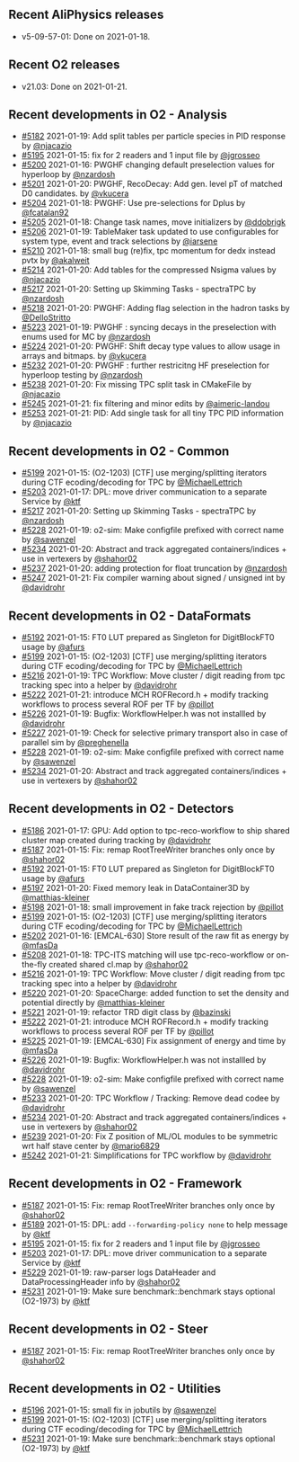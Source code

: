 ## Recent AliPhysics releases
- v5-09-57-01: Done on 2021-01-18.
## Recent O2 releases
- v21.03: Done on 2021-01-21.
## Recent developments in O2 - Analysis
- [#5182](https://github.com/AliceO2Group/AliceO2/pull/5182) 2021-01-19: Add split tables per particle species in PID response by [@njacazio](https://github.com/njacazio)
- [#5195](https://github.com/AliceO2Group/AliceO2/pull/5195) 2021-01-15: fix for 2 readers and 1 input file by [@jgrosseo](https://github.com/jgrosseo)
- [#5200](https://github.com/AliceO2Group/AliceO2/pull/5200) 2021-01-16: PWGHF changing default preselection values for hyperloop by [@nzardosh](https://github.com/nzardosh)
- [#5201](https://github.com/AliceO2Group/AliceO2/pull/5201) 2021-01-20: PWGHF, RecoDecay: Add gen. level pT of matched D0 candidates. by [@vkucera](https://github.com/vkucera)
- [#5204](https://github.com/AliceO2Group/AliceO2/pull/5204) 2021-01-18: PWGHF: Use pre-selections for Dplus by [@fcatalan92](https://github.com/fcatalan92)
- [#5205](https://github.com/AliceO2Group/AliceO2/pull/5205) 2021-01-18: Change task names, move initializers by [@ddobrigk](https://github.com/ddobrigk)
- [#5206](https://github.com/AliceO2Group/AliceO2/pull/5206) 2021-01-19: TableMaker task updated to use configurables for system type, event and track selections by [@iarsene](https://github.com/iarsene)
- [#5210](https://github.com/AliceO2Group/AliceO2/pull/5210) 2021-01-18: small bug (re)fix, tpc momentum for dedx instead pvtx by [@akalweit](https://github.com/akalweit)
- [#5214](https://github.com/AliceO2Group/AliceO2/pull/5214) 2021-01-20: Add tables for the compressed Nsigma values by [@njacazio](https://github.com/njacazio)
- [#5217](https://github.com/AliceO2Group/AliceO2/pull/5217) 2021-01-20: Setting up Skimming Tasks - spectraTPC by [@nzardosh](https://github.com/nzardosh)
- [#5218](https://github.com/AliceO2Group/AliceO2/pull/5218) 2021-01-20: PWGHF: Adding flag selection in the hadron tasks by [@DelloStritto](https://github.com/DelloStritto)
- [#5223](https://github.com/AliceO2Group/AliceO2/pull/5223) 2021-01-19: PWGHF : syncing decays in the preselection with enums used for MC by [@nzardosh](https://github.com/nzardosh)
- [#5224](https://github.com/AliceO2Group/AliceO2/pull/5224) 2021-01-20: PWGHF: Shift decay type values to allow usage in arrays and bitmaps. by [@vkucera](https://github.com/vkucera)
- [#5232](https://github.com/AliceO2Group/AliceO2/pull/5232) 2021-01-20: PWGHF : further restricitng HF preselection for hyperloop testing by [@nzardosh](https://github.com/nzardosh)
- [#5238](https://github.com/AliceO2Group/AliceO2/pull/5238) 2021-01-20: Fix missing TPC split task in CMakeFile by [@njacazio](https://github.com/njacazio)
- [#5245](https://github.com/AliceO2Group/AliceO2/pull/5245) 2021-01-21: fix filtering and minor edits by [@aimeric-landou](https://github.com/aimeric-landou)
- [#5253](https://github.com/AliceO2Group/AliceO2/pull/5253) 2021-01-21: PID: Add single task for all tiny TPC PID information by [@njacazio](https://github.com/njacazio)
## Recent developments in O2 - Common
- [#5199](https://github.com/AliceO2Group/AliceO2/pull/5199) 2021-01-15: (O2-1203) [CTF] use merging/splitting iterators during CTF ecoding/decoding for TPC   by [@MichaelLettrich](https://github.com/MichaelLettrich)
- [#5203](https://github.com/AliceO2Group/AliceO2/pull/5203) 2021-01-17: DPL: move driver communication to a separate Service by [@ktf](https://github.com/ktf)
- [#5217](https://github.com/AliceO2Group/AliceO2/pull/5217) 2021-01-20: Setting up Skimming Tasks - spectraTPC by [@nzardosh](https://github.com/nzardosh)
- [#5228](https://github.com/AliceO2Group/AliceO2/pull/5228) 2021-01-19: o2-sim: Make configfile prefixed with correct name by [@sawenzel](https://github.com/sawenzel)
- [#5234](https://github.com/AliceO2Group/AliceO2/pull/5234) 2021-01-20: Abstract and track aggregated containers/indices + use in vertexers by [@shahor02](https://github.com/shahor02)
- [#5237](https://github.com/AliceO2Group/AliceO2/pull/5237) 2021-01-20: adding protection for float truncation by [@nzardosh](https://github.com/nzardosh)
- [#5247](https://github.com/AliceO2Group/AliceO2/pull/5247) 2021-01-21: Fix compiler warning about signed / unsigned int by [@davidrohr](https://github.com/davidrohr)
## Recent developments in O2 - DataFormats
- [#5192](https://github.com/AliceO2Group/AliceO2/pull/5192) 2021-01-15: FT0 LUT prepared as Singleton for DigitBlockFT0 usage by [@afurs](https://github.com/afurs)
- [#5199](https://github.com/AliceO2Group/AliceO2/pull/5199) 2021-01-15: (O2-1203) [CTF] use merging/splitting iterators during CTF ecoding/decoding for TPC   by [@MichaelLettrich](https://github.com/MichaelLettrich)
- [#5216](https://github.com/AliceO2Group/AliceO2/pull/5216) 2021-01-19: TPC Workflow: Move cluster / digit reading from tpc tracking spec into a helper by [@davidrohr](https://github.com/davidrohr)
- [#5222](https://github.com/AliceO2Group/AliceO2/pull/5222) 2021-01-21: introduce MCH ROFRecord.h + modify tracking workflows to process several ROF per TF by [@pillot](https://github.com/pillot)
- [#5226](https://github.com/AliceO2Group/AliceO2/pull/5226) 2021-01-19: Bugfix: WorkflowHelper.h was not installled by [@davidrohr](https://github.com/davidrohr)
- [#5227](https://github.com/AliceO2Group/AliceO2/pull/5227) 2021-01-19: Check for selective primary transport also in case of parallel sim by [@preghenella](https://github.com/preghenella)
- [#5228](https://github.com/AliceO2Group/AliceO2/pull/5228) 2021-01-19: o2-sim: Make configfile prefixed with correct name by [@sawenzel](https://github.com/sawenzel)
- [#5234](https://github.com/AliceO2Group/AliceO2/pull/5234) 2021-01-20: Abstract and track aggregated containers/indices + use in vertexers by [@shahor02](https://github.com/shahor02)
## Recent developments in O2 - Detectors
- [#5186](https://github.com/AliceO2Group/AliceO2/pull/5186) 2021-01-17: GPU: Add option to tpc-reco-workflow to ship shared cluster map created during tracking by [@davidrohr](https://github.com/davidrohr)
- [#5187](https://github.com/AliceO2Group/AliceO2/pull/5187) 2021-01-15: Fix: remap RootTreeWriter branches only once by [@shahor02](https://github.com/shahor02)
- [#5192](https://github.com/AliceO2Group/AliceO2/pull/5192) 2021-01-15: FT0 LUT prepared as Singleton for DigitBlockFT0 usage by [@afurs](https://github.com/afurs)
- [#5197](https://github.com/AliceO2Group/AliceO2/pull/5197) 2021-01-20: Fixed memory leak in DataContainer3D by [@matthias-kleiner](https://github.com/matthias-kleiner)
- [#5198](https://github.com/AliceO2Group/AliceO2/pull/5198) 2021-01-18: small improvement in fake track rejection by [@pillot](https://github.com/pillot)
- [#5199](https://github.com/AliceO2Group/AliceO2/pull/5199) 2021-01-15: (O2-1203) [CTF] use merging/splitting iterators during CTF ecoding/decoding for TPC   by [@MichaelLettrich](https://github.com/MichaelLettrich)
- [#5202](https://github.com/AliceO2Group/AliceO2/pull/5202) 2021-01-16: [EMCAL-630] Store result of the raw fit as energy by [@mfasDa](https://github.com/mfasDa)
- [#5208](https://github.com/AliceO2Group/AliceO2/pull/5208) 2021-01-18: TPC-ITS matching will use tpc-reco-workflow or on-the-fly created shared cl.map  by [@shahor02](https://github.com/shahor02)
- [#5216](https://github.com/AliceO2Group/AliceO2/pull/5216) 2021-01-19: TPC Workflow: Move cluster / digit reading from tpc tracking spec into a helper by [@davidrohr](https://github.com/davidrohr)
- [#5220](https://github.com/AliceO2Group/AliceO2/pull/5220) 2021-01-20: SpaceCharge: added function to set the density and potential directly by [@matthias-kleiner](https://github.com/matthias-kleiner)
- [#5221](https://github.com/AliceO2Group/AliceO2/pull/5221) 2021-01-19: refactor TRD digit class by [@bazinski](https://github.com/bazinski)
- [#5222](https://github.com/AliceO2Group/AliceO2/pull/5222) 2021-01-21: introduce MCH ROFRecord.h + modify tracking workflows to process several ROF per TF by [@pillot](https://github.com/pillot)
- [#5225](https://github.com/AliceO2Group/AliceO2/pull/5225) 2021-01-19: [EMCAL-630] Fix assignment of energy and time by [@mfasDa](https://github.com/mfasDa)
- [#5226](https://github.com/AliceO2Group/AliceO2/pull/5226) 2021-01-19: Bugfix: WorkflowHelper.h was not installled by [@davidrohr](https://github.com/davidrohr)
- [#5228](https://github.com/AliceO2Group/AliceO2/pull/5228) 2021-01-19: o2-sim: Make configfile prefixed with correct name by [@sawenzel](https://github.com/sawenzel)
- [#5233](https://github.com/AliceO2Group/AliceO2/pull/5233) 2021-01-20: TPC Workflow / Tracking: Remove dead codee by [@davidrohr](https://github.com/davidrohr)
- [#5234](https://github.com/AliceO2Group/AliceO2/pull/5234) 2021-01-20: Abstract and track aggregated containers/indices + use in vertexers by [@shahor02](https://github.com/shahor02)
- [#5239](https://github.com/AliceO2Group/AliceO2/pull/5239) 2021-01-20: Fix Z position of ML/OL modules to be symmetric wrt half stave center by [@mario6829](https://github.com/mario6829)
- [#5242](https://github.com/AliceO2Group/AliceO2/pull/5242) 2021-01-21: Simplifications for TPC workflow by [@davidrohr](https://github.com/davidrohr)
## Recent developments in O2 - Framework
- [#5187](https://github.com/AliceO2Group/AliceO2/pull/5187) 2021-01-15: Fix: remap RootTreeWriter branches only once by [@shahor02](https://github.com/shahor02)
- [#5189](https://github.com/AliceO2Group/AliceO2/pull/5189) 2021-01-15: DPL: add `--forwarding-policy none` to help message by [@ktf](https://github.com/ktf)
- [#5195](https://github.com/AliceO2Group/AliceO2/pull/5195) 2021-01-15: fix for 2 readers and 1 input file by [@jgrosseo](https://github.com/jgrosseo)
- [#5203](https://github.com/AliceO2Group/AliceO2/pull/5203) 2021-01-17: DPL: move driver communication to a separate Service by [@ktf](https://github.com/ktf)
- [#5229](https://github.com/AliceO2Group/AliceO2/pull/5229) 2021-01-19: raw-parser logs DataHeader and DataProcessingHeader info by [@shahor02](https://github.com/shahor02)
- [#5231](https://github.com/AliceO2Group/AliceO2/pull/5231) 2021-01-19: Make sure benchmark::benchmark stays optional (O2-1973) by [@ktf](https://github.com/ktf)
## Recent developments in O2 - Steer
- [#5187](https://github.com/AliceO2Group/AliceO2/pull/5187) 2021-01-15: Fix: remap RootTreeWriter branches only once by [@shahor02](https://github.com/shahor02)
## Recent developments in O2 - Utilities
- [#5196](https://github.com/AliceO2Group/AliceO2/pull/5196) 2021-01-15: small fix in jobutils by [@sawenzel](https://github.com/sawenzel)
- [#5199](https://github.com/AliceO2Group/AliceO2/pull/5199) 2021-01-15: (O2-1203) [CTF] use merging/splitting iterators during CTF ecoding/decoding for TPC   by [@MichaelLettrich](https://github.com/MichaelLettrich)
- [#5231](https://github.com/AliceO2Group/AliceO2/pull/5231) 2021-01-19: Make sure benchmark::benchmark stays optional (O2-1973) by [@ktf](https://github.com/ktf)
